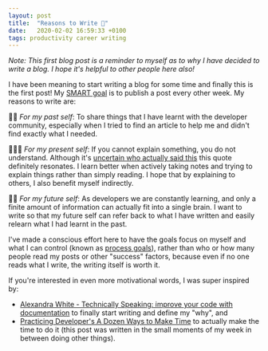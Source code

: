 ```yaml
---
layout: post
title:  "Reasons to Write 📝"
date:   2020-02-02 16:59:33 +0100
tags: productivity career writing
---
```

_Note: This first blog post is a reminder to myself as to why I have decided to write a blog. I hope it's helpful to other people here also!_

I have been meaning to start writing a blog for some time and finally this is the first post! My [SMART goal](https://en.m.wikipedia.org/wiki/SMART_criteria) is to publish a post every other week. My reasons to write are:

👶🏻 _For my past self_: To share things that I have learnt with the developer community, especially when I tried to find an article to help me and didn't find exactly what I needed.

👩🏻‍💻 _For my present self_: If you cannot explain something, you do not understand. Although it's [uncertain who actually said this](https://skeptics.stackexchange.com/questions/8742/did-einstein-say-if-you-cant-explain-it-simply-you-dont-understand-it-well-en) this quote definitely resonates. I learn better when actively taking notes and trying to explain things rather than simply reading. I hope that by explaining to others, I also benefit myself indirectly. 

👵🏻 _For my future self_: As developers we are constantly learning, and only a finite amount of information can actually fit into a single brain. I want to write so that my future self can refer back to what I have written and easily relearn what I had learnt in the past. 

I've made a conscious effort here to have the goals focus on myself and what I can control (known as [process goals](https://alifeofproductivity.com/creativity-set-process-goals/
)), rather than who or how many people read my posts or other "success" factors, because even if no one reads what I write, the writing itself is worth it.

If you're interested in even more motivational words, I was super inspired by:
- [Alexandra White - Technically Speaking: improve your code with documentation](https://www.youtube.com/watch?v=nomw8qlGIM8) to finally start writing and define my "why", and
- [Practicing Developer's A Dozen Ways to Make Time](https://dev.to/practicingdev/a-dozen-ways-to-make-time-2c5m) to actually make the time to do it (this post was written in the small moments of my week in between doing other things).

